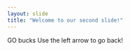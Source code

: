 ```yaml
---
layout: slide
title: "Welcome to our second slide!"
---
```

GO bucks
Use the left arrow to go back!
